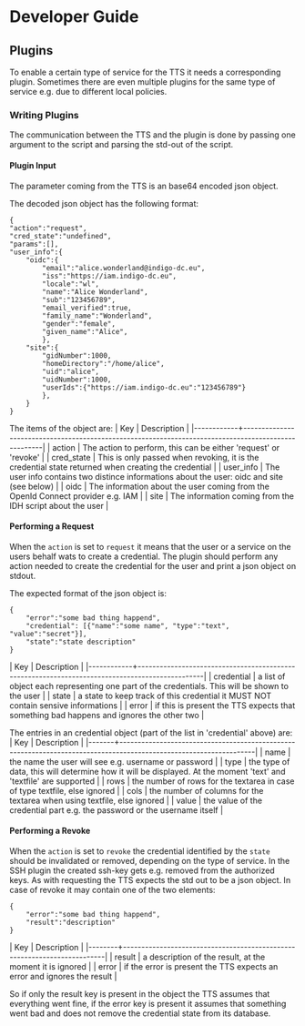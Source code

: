 # Developer Guide
## Plugins
To enable a certain type of service for the TTS it needs a corresponding plugin. Sometimes there are even multiple plugins for the same type of service e.g. due to different local policies.

### Writing Plugins
The communication between the TTS and the plugin is done by passing one argument to the script and parsing the std-out of the script.

#### Plugin Input
The parameter coming from the TTS is an base64 encoded json object.

The decoded json object has the following format:
```
{
"action":"request",
"cred_state":"undefined",
"params":[],
"user_info":{
	"oidc":{
		"email":"alice.wonderland@indigo-dc.eu",
		"iss":"https://iam.indigo-dc.eu",
		"locale":"wl",
		"name":"Alice Wonderland",
		"sub":"123456789",
		"email_verified":true,
		"family_name":"Wonderland",
		"gender":"female",
		"given_name":"Alice",
		},
	"site":{
		"gidNumber":1000,
		"homeDirectory":"/home/alice",
		"uid":"alice",
		"uidNumber":1000,
		"userIds":{"https://iam.indigo-dc.eu":"123456789"}
		},
	}
}
```
The items of the object are:
| Key        | Description                                                                                         |
|------------+-----------------------------------------------------------------------------------------------------|
| action     | The action to perform, this can be either 'request' or 'revoke'                                     |
| cred_state | This is only passed when revoking, it is the credential state returned when creating the credential |
| user_info  | The user info contains two distince informations about the user: oidc and site (see below)          |
| oidc       | The information about the user coming from the OpenId Connect provider e.g. IAM                     |
| site       | The information coming from the IDH script about the user                                           |

#### Performing a Request
When the `action` is set to `request` it means that the user or a service on the
users behalf wats to create a credential.
The plugin should perform any action needed to create the credential for the user and print
a json object on stdout.

The expected format of the json object is:
```
{
	"error":"some bad thing happend",
	"credential": [{"name":"some name", "type":"text", "value":"secret"}],
	"state":"state description"
}
```

| Key        | Description                                                                                    |
|------------+------------------------------------------------------------------------------------------------|
| credential | a list of object each representing one part of the credentials. This will be shown to the user |
| state      | a state to keep track of this credential it MUST NOT contain sensive informations              |
| error      | if this is present the TTS expects that something bad happens and ignores the other two  |

The entries in an credential object (part of the list in 'credential' above) are:
| Key   | Description                                                                                                       |
|-------+-------------------------------------------------------------------------------------------------------------------|
| name  | the name the user will see e.g. username or password                                                              |
| type  | the type of data, this will determine how it will be displayed. At the moment 'text' and 'textfile' are supported |
| rows  | the number of rows for the textarea in case of type textfile, else ignored                                        |
| cols  | the number of columns for the textarea when using textfile, else ignored                                          |
| value | the value of the credential part e.g. the password or the username itself                                         |


#### Performing a Revoke
When the `action` is set to `revoke` the credential identified by the `state` should be invalidated 
or removed, depending on the type of service. In the SSH plugin the created ssh-key gets e.g. 
removed from the authorized keys.
As with requesting the TTS expects the std out to be a json object. In case of revoke it may contain
one of the two elements:
```
{
	"error":"some bad thing happend",
	"result":"description"
}
```
| Key    | Description                                                             |
|--------+-------------------------------------------------------------------------|
| result | a description of the result, at the moment it is ignored                |
| error  | if the error is present the TTS expects an error and ignores the result |

So if only the result key is present in the object the TTS assumes that everything went fine,
if the error key is present it assumes that something went bad and does not remove the credential 
state from its database.
